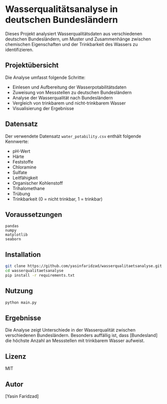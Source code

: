 # Wasserqualitätsanalyse in deutschen Bundesländern

Dieses Projekt analysiert Wasserqualitätsdaten aus verschiedenen deutschen Bundesländern, um Muster und Zusammenhänge zwischen chemischen Eigenschaften und der Trinkbarkeit des Wassers zu identifizieren.

## Projektübersicht

Die Analyse umfasst folgende Schritte:
- Einlesen und Aufbereitung der Wasserpotabilitätsdaten
- Zuweisung von Messstellen zu deutschen Bundesländern
- Analyse der Wasserqualität nach Bundesländern
- Vergleich von trinkbarem und nicht-trinkbarem Wasser
- Visualisierung der Ergebnisse

## Datensatz

Der verwendete Datensatz `water_potability.csv` enthält folgende Kennwerte:
- pH-Wert
- Härte
- Feststoffe
- Chloramine
- Sulfate
- Leitfähigkeit
- Organischer Kohlenstoff
- Trihalomethane
- Trübung
- Trinkbarkeit (0 = nicht trinkbar, 1 = trinkbar)

## Voraussetzungen

```
pandas
numpy
matplotlib
seaborn
```

## Installation

```bash
git clone https://github.com/yasinfaridzad/wasserqualitaetsanalyse.git
cd wasserqualitaetsanalyse
pip install -r requirements.txt
```

## Nutzung

```python
python main.py
```

## Ergebnisse

Die Analyse zeigt Unterschiede in der Wasserqualität zwischen verschiedenen Bundesländern. Besonders auffällig ist, dass [Bundesland] die höchste Anzahl an Messstellen mit trinkbarem Wasser aufweist.

## Lizenz

MIT

## Autor

[Yasin Faridzad]
